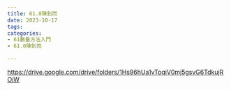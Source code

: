```yaml
---
title: 61.0陳釗而
date: 2023-10-17
tags: 
categories:
- 61數量方法入門
- 61.0陳釗而

---
```

https://drive.google.com/drive/folders/1Hs96hUa1vToqiV0mj5gsvG6TdkujROiW
